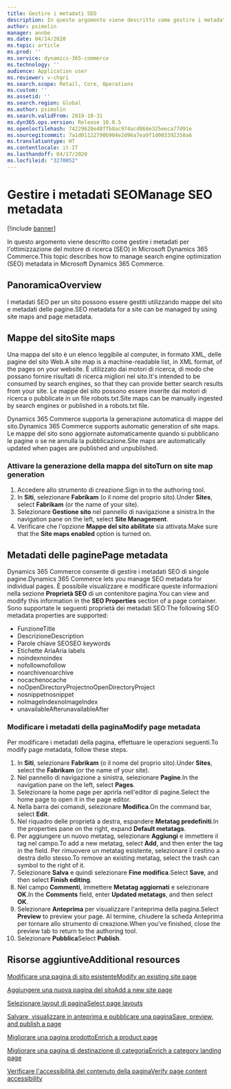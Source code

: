 ```yaml
---
title: Gestire i metadati SEO
description: In questo argomento viene descritto come gestire i metadati per l'ottimizzazione del motore di ricerca (SEO) in Microsoft Dynamics 365 Commerce.
author: psimolin
manager: annbe
ms.date: 04/14/2020
ms.topic: article
ms.prod: ''
ms.service: dynamics-365-commerce
ms.technology: ''
audience: Application user
ms.reviewer: v-chgri
ms.search.scope: Retail, Core, Operations
ms.custom: ''
ms.assetid: ''
ms.search.region: Global
ms.author: psimolin
ms.search.validFrom: 2019-10-31
ms.dyn365.ops.version: Release 10.0.5
ms.openlocfilehash: 74229628e48ffb8ac974acd868e325eeca77d91e
ms.sourcegitcommit: 7a1d01122790b904e2d96a7ea9f1d003392358a6
ms.translationtype: HT
ms.contentlocale: it-IT
ms.lasthandoff: 04/17/2020
ms.locfileid: "3270052"
---
```

# <a name="manage-seo-metadata"></a><span data-ttu-id="9e829-103">Gestire i metadati SEO</span><span class="sxs-lookup"><span data-stu-id="9e829-103">Manage SEO metadata</span></span>


[!include [banner](includes/banner.md)]

<span data-ttu-id="9e829-104">In questo argomento viene descritto come gestire i metadati per l'ottimizzazione del motore di ricerca (SEO) in Microsoft Dynamics 365 Commerce.</span><span class="sxs-lookup"><span data-stu-id="9e829-104">This topic describes how to manage search engine optimization (SEO) metadata in Microsoft Dynamics 365 Commerce.</span></span>

## <a name="overview"></a><span data-ttu-id="9e829-105">Panoramica</span><span class="sxs-lookup"><span data-stu-id="9e829-105">Overview</span></span>

<span data-ttu-id="9e829-106">I metadati SEO per un sito possono essere gestiti utilizzando mappe del sito e metadati delle pagine.</span><span class="sxs-lookup"><span data-stu-id="9e829-106">SEO metadata for a site can be managed by using site maps and page metadata.</span></span>
    
## <a name="site-maps"></a><span data-ttu-id="9e829-107">Mappe del sito</span><span class="sxs-lookup"><span data-stu-id="9e829-107">Site maps</span></span>

<span data-ttu-id="9e829-108">Una mappa del sito è un elenco leggibile al computer, in formato XML, delle pagine del sito Web.</span><span class="sxs-lookup"><span data-stu-id="9e829-108">A site map is a machine-readable list, in XML format, of the pages on your website.</span></span> <span data-ttu-id="9e829-109">È utilizzato dai motori di ricerca, di modo che possano fornire risultati di ricerca migliori nel sito.</span><span class="sxs-lookup"><span data-stu-id="9e829-109">It's intended to be consumed by search engines, so that they can provide better search results from your site.</span></span> <span data-ttu-id="9e829-110">Le mappe del sito possono essere inserite dai motori di ricerca o pubblicate in un file robots.txt.</span><span class="sxs-lookup"><span data-stu-id="9e829-110">Site maps can be manually ingested by search engines or published in a robots.txt file.</span></span>

<span data-ttu-id="9e829-111">Dynamics 365 Commerce supporta la generazione automatica di mappe del sito.</span><span class="sxs-lookup"><span data-stu-id="9e829-111">Dynamics 365 Commerce supports automatic generation of site maps.</span></span> <span data-ttu-id="9e829-112">Le mappe del sito sono aggiornate automaticamente quando si pubblicano le pagine o se ne annulla la pubblicazione.</span><span class="sxs-lookup"><span data-stu-id="9e829-112">Site maps are automatically updated when pages are published and unpublished.</span></span>

### <a name="turn-on-site-map-generation"></a><span data-ttu-id="9e829-113">Attivare la generazione della mappa del sito</span><span class="sxs-lookup"><span data-stu-id="9e829-113">Turn on site map generation</span></span>

1. <span data-ttu-id="9e829-114">Accedere allo strumento di creazione.</span><span class="sxs-lookup"><span data-stu-id="9e829-114">Sign in to the authoring tool.</span></span>
1. <span data-ttu-id="9e829-115">In **Siti**, selezionare **Fabrikam** (o il nome del proprio sito).</span><span class="sxs-lookup"><span data-stu-id="9e829-115">Under **Sites**, select **Fabrikam** (or the name of your site).</span></span>
1. <span data-ttu-id="9e829-116">Selezionare **Gestione sito** nel pannello di navigazione a sinistra.</span><span class="sxs-lookup"><span data-stu-id="9e829-116">In the navigation pane on the left, select **Site Management**.</span></span>
1. <span data-ttu-id="9e829-117">Verificare che l'opzione **Mappe del sito abilitate** sia attivata.</span><span class="sxs-lookup"><span data-stu-id="9e829-117">Make sure that the **Site maps enabled** option is turned on.</span></span>

## <a name="page-metadata"></a><span data-ttu-id="9e829-118">Metadati delle pagine</span><span class="sxs-lookup"><span data-stu-id="9e829-118">Page metadata</span></span>

<span data-ttu-id="9e829-119">Dynamics 365 Commerce consente di gestire i metadati SEO di singole pagine.</span><span class="sxs-lookup"><span data-stu-id="9e829-119">Dynamics 365 Commerce lets you manage SEO metadata for individual pages.</span></span> <span data-ttu-id="9e829-120">È possibile visualizzare e modificare queste informazioni nella sezione **Proprietà SEO** di un contenitore pagina.</span><span class="sxs-lookup"><span data-stu-id="9e829-120">You can view and modify this information in the **SEO Properties** section of a page container.</span></span> <span data-ttu-id="9e829-121">Sono supportate le seguenti proprietà dei metadati SEO:</span><span class="sxs-lookup"><span data-stu-id="9e829-121">The following SEO metadata properties are supported:</span></span>

- <span data-ttu-id="9e829-122">Funzione</span><span class="sxs-lookup"><span data-stu-id="9e829-122">Title</span></span>
- <span data-ttu-id="9e829-123">Descrizione</span><span class="sxs-lookup"><span data-stu-id="9e829-123">Description</span></span>
- <span data-ttu-id="9e829-124">Parole chiave SEO</span><span class="sxs-lookup"><span data-stu-id="9e829-124">SEO keywords</span></span>
- <span data-ttu-id="9e829-125">Etichette Aria</span><span class="sxs-lookup"><span data-stu-id="9e829-125">Aria labels</span></span>
- <span data-ttu-id="9e829-126">noindex</span><span class="sxs-lookup"><span data-stu-id="9e829-126">noindex</span></span>
- <span data-ttu-id="9e829-127">nofollow</span><span class="sxs-lookup"><span data-stu-id="9e829-127">nofollow</span></span>
- <span data-ttu-id="9e829-128">noarchive</span><span class="sxs-lookup"><span data-stu-id="9e829-128">noarchive</span></span>
- <span data-ttu-id="9e829-129">nocache</span><span class="sxs-lookup"><span data-stu-id="9e829-129">nocache</span></span>
- <span data-ttu-id="9e829-130">noOpenDirectoryProject</span><span class="sxs-lookup"><span data-stu-id="9e829-130">noOpenDirectoryProject</span></span>
- <span data-ttu-id="9e829-131">nosnippet</span><span class="sxs-lookup"><span data-stu-id="9e829-131">nosnippet</span></span>
- <span data-ttu-id="9e829-132">noImageIndex</span><span class="sxs-lookup"><span data-stu-id="9e829-132">noImageIndex</span></span>
- <span data-ttu-id="9e829-133">unavailableAfter</span><span class="sxs-lookup"><span data-stu-id="9e829-133">unavailableAfter</span></span>

### <a name="modify-page-metadata"></a><span data-ttu-id="9e829-134">Modificare i metadati della pagina</span><span class="sxs-lookup"><span data-stu-id="9e829-134">Modify page metadata</span></span>

<span data-ttu-id="9e829-135">Per modificare i metadati della pagina, effettuare le operazioni seguenti.</span><span class="sxs-lookup"><span data-stu-id="9e829-135">To modify page metadata, follow these steps.</span></span>

1. <span data-ttu-id="9e829-136">In **Siti**, selezionare **Fabrikam** (o il nome del proprio sito).</span><span class="sxs-lookup"><span data-stu-id="9e829-136">Under **Sites**, select the **Fabrikam** (or the name of your site).</span></span>
1. <span data-ttu-id="9e829-137">Nel pannello di navigazione a sinistra, selezionare **Pagine**.</span><span class="sxs-lookup"><span data-stu-id="9e829-137">In the navigation pane on the left, select **Pages**.</span></span>
1. <span data-ttu-id="9e829-138">Selezionare la home page per aprirla nell'editor di pagine.</span><span class="sxs-lookup"><span data-stu-id="9e829-138">Select the home page to open it in the page editor.</span></span>
1. <span data-ttu-id="9e829-139">Nella barra dei comandi, selezionare **Modifica**.</span><span class="sxs-lookup"><span data-stu-id="9e829-139">On the command bar, select **Edit**.</span></span>
1. <span data-ttu-id="9e829-140">Nel riquadro delle proprietà a destra, espandere **Metatag predefiniti**.</span><span class="sxs-lookup"><span data-stu-id="9e829-140">In the properties pane on the right, expand **Default metatags**.</span></span>
1. <span data-ttu-id="9e829-141">Per aggiungere un nuovo metatag, selezionare **Aggiungi** e immettere il tag nel campo.</span><span class="sxs-lookup"><span data-stu-id="9e829-141">To add a new metatag, select **Add**, and then enter the tag in the field.</span></span> <span data-ttu-id="9e829-142">Per rimuovere un metatag esistente, selezionare il cestino a destra dello stesso.</span><span class="sxs-lookup"><span data-stu-id="9e829-142">To remove an existing metatag, select the trash can symbol to the right of it.</span></span>
1. <span data-ttu-id="9e829-143">Selezionare **Salva** e quindi selezionare **Fine modifica**.</span><span class="sxs-lookup"><span data-stu-id="9e829-143">Select **Save**, and then select **Finish editing**.</span></span>
1. <span data-ttu-id="9e829-144">Nel campo **Commenti**, immettere **Metatag aggiornati** e selezionare **OK**.</span><span class="sxs-lookup"><span data-stu-id="9e829-144">In the **Comments** field, enter **Updated metatags**, and then select **OK**.</span></span>
1. <span data-ttu-id="9e829-145">Selezionare **Anteprima** per visualizzare l'anteprima della pagina.</span><span class="sxs-lookup"><span data-stu-id="9e829-145">Select **Preview** to preview your page.</span></span> <span data-ttu-id="9e829-146">Al termine, chiudere la scheda Anteprima per tornare allo strumento di creazione.</span><span class="sxs-lookup"><span data-stu-id="9e829-146">When you've finished, close the preview tab to return to the authoring tool.</span></span>
1. <span data-ttu-id="9e829-147">Selezionare **Pubblica**</span><span class="sxs-lookup"><span data-stu-id="9e829-147">Select **Publish**.</span></span>

## <a name="additional-resources"></a><span data-ttu-id="9e829-148">Risorse aggiuntive</span><span class="sxs-lookup"><span data-stu-id="9e829-148">Additional resources</span></span>

[<span data-ttu-id="9e829-149">Modificare una pagina di sito esistente</span><span class="sxs-lookup"><span data-stu-id="9e829-149">Modify an existing site page</span></span>](modify-existing-page.md)

[<span data-ttu-id="9e829-150">Aggiungere una nuova pagina del sito</span><span class="sxs-lookup"><span data-stu-id="9e829-150">Add a new site page</span></span>](add-new-page.md)

[<span data-ttu-id="9e829-151">Selezionare layout di pagina</span><span class="sxs-lookup"><span data-stu-id="9e829-151">Select page layouts</span></span>](select-page-layouts.md)

[<span data-ttu-id="9e829-152">Salvare, visualizzare in anteprima e pubblicare una pagina</span><span class="sxs-lookup"><span data-stu-id="9e829-152">Save, preview, and publish a page</span></span>](save-preview-publish-page.md)

[<span data-ttu-id="9e829-153">Migliorare una pagina prodotto</span><span class="sxs-lookup"><span data-stu-id="9e829-153">Enrich a product page</span></span>](enrich-product-page.md)

[<span data-ttu-id="9e829-154">Migliorare una pagina di destinazione di categoria</span><span class="sxs-lookup"><span data-stu-id="9e829-154">Enrich a category landing page</span></span>](enrich-category-page.md)

[<span data-ttu-id="9e829-155">Verificare l'accessibilità del contenuto della pagina</span><span class="sxs-lookup"><span data-stu-id="9e829-155">Verify page content accessibility</span></span>](verify-accessibility.md)
